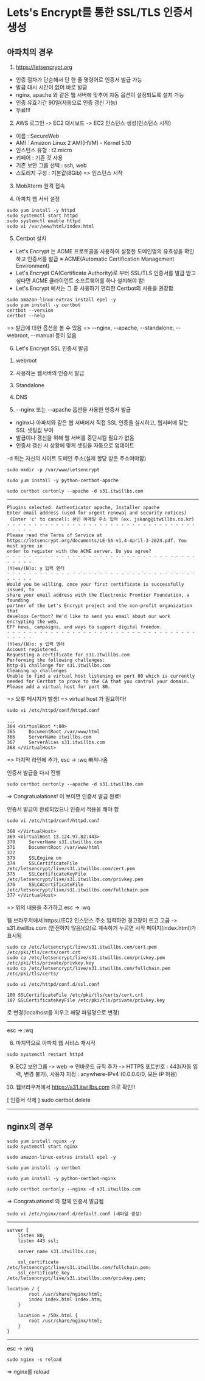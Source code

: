 # Lets's Encrypt를 통한 SSL/TLS 인증서 생성

## 아파치의 경우
1. https://letsencrypt.org
- 인증 절차가 단순해서 단 한 줄 명령어로 인증서 발급 가능
- 발급 대시 시간이 없어 바로 발급
- nginx, apache 와 같은 웹 서버에 맞추어 자동 옵션이 설정되도록 설치 가능
- 인증 유효기간 90일(자동으로 인증 갱신 가능)
- 무료!!!

2. AWS 로그인 -> EC2 대시보드 -> EC2 인스턴스 생성(인스턴스 시작)
- 이름 : SecureWeb
- AMI : Amazon Linux 2 AMI(HVM) - Kernel 5.10
- 인스턴스 유형 : t2.micro
- 키페어 : 기존 것 사용
- 기존 보안 그룹 선택 : ssh, web
- 스토리지 구성 : 기본값(8Gib)
=> 인스턴스 시작

3. MobXterm 원격 접속

4. 아파치 웹 서버 설정
```
sudo yum install -y httpd
sudo systemctl start httpd
sudo systemctl enable httpd
sudo vi /var/www/html/index.html
```

5. Certbot 설치
- Let's Encrypt 는 ACME 프로토콜을 사용하여 설정한 도메인명의 유효성을 확인하고 인증서를 발급
※ ACME(Automatic Certification Management Environment)
- Let's Encrypt CA(Certificate Authority)로 부터 SSL/TLS 인증서를 발급 받고 싶다면 ACME 클라이언트 소프트웨어를 하나 설치해야 함!
- Let's Encrypt 에서는 그 중 사용하기 편리한 Certbot의 사용을 권장함

```
sudo amazon-linux-extras install epel -y
sudo yum install -y certbot
certbot --version
certbot --help
```
=> 발급에 대한 옵션을 볼 수 있음
=> --nginx, --apache, --standalone, --webroot, --manual 등이 있음

6. Let's Encrypt SSL 인증서 발급
1) webroot
2) 사용하는 웹서버의 인증서 발급
3) Standalone
4) DNS 

2) --nginx 또는 --apache 옵션을 사용한 인증서 발급
- nginx나 아파치와 같은 웹 서버에서 직접 SSL 인증을 실시하고, 웹서버에 맞는 SSL 셋팅값 부여
- 발급이나 갱신을 위해 웹 서버를 중단시킬 필요가 없음
- 인증서 갱신 시 상황에 맞게 셋팅을 자동으로 업데이트

-d 뒤는 자신의 사이트 도메인 주소(실제 할당 받은 주소여야함)

```
sudo mkdir -p /var/www/letsencrypt

sudo yum install -y python-certbot-apache

sudo certbot certonly --apache -d s31.itwillbs.com
```
-----------------------------------
```
Plugins selected: Authenticator apache, Installer apache
Enter email address (used for urgent renewal and security notices)
 (Enter 'c' to cancel): 본인 이메일 주소 입력 (ex. jskang@itwillbs.co.kr)
- - - - - - - - - - - - - - - - - - - - - - - - - - - - - - - - - - - - - - - -
Please read the Terms of Service at
https://letsencrypt.org/documents/LE-SA-v1.4-April-3-2024.pdf. You must agree in
order to register with the ACME server. Do you agree?
- - - - - - - - - - - - - - - - - - - - - - - - - - - - - - - - - - - - - - - -
(Y)es/(N)o: y 입력 엔터
- - - - - - - - - - - - - - - - - - - - - - - - - - - - - - - - - - - - - - - -
Would you be willing, once your first certificate is successfully issued, to
share your email address with the Electronic Frontier Foundation, a founding
partner of the Let's Encrypt project and the non-profit organization that
develops Certbot? We'd like to send you email about our work encrypting the web,
EFF news, campaigns, and ways to support digital freedom.
- - - - - - - - - - - - - - - - - - - - - - - - - - - - - - - - - - - - - - - -
(Y)es/(N)o: y 입력 엔터
Account registered.
Requesting a certificate for s31.itwillbs.com
Performing the following challenges:
http-01 challenge for s31.itwillbs.com
Cleaning up challenges
Unable to find a virtual host listening on port 80 which is currently needed for Certbot to prove to the CA that you control your domain. Please add a virtual host for port 80.
```
=> 오류 메시지가 발생!
=> virtual host 가 필요하다!

```
sudo vi /etc/httpd/conf/httpd.conf
```

```
...
364 <VirtualHost *:80>
365     DocumentRoot /var/www/html
366     ServerName itwillbs.com
367     ServerAlias s31.itwillbs.com
368 </VirtualHost>
```
=> 마지막 라인에 추가, esc -> :wq 빠져나옴

인증서 발급을 다시 진행
```
sudo certbot certonly --apache -d s31.itwillbs.com
```
=> Congratualations! 이 보이면 인증서 발급 완료!

인증서 발급이 완료되었으니 인증서 적용을 해야 함
```
sudo vi /etc/httpd/conf/httpd.conf
```

```
368 </VirtualHost>
369 <VirtualHost 13.124.97.82:443>
370     ServerName s31.itwillbs.com
371     DocumentRoot /var/www/html
372
373     SSLEngine on
374     SSLCertificateFile /etc/letsencrypt/live/s31.itwillbs.com/cert.pem
375     SSLCertificateKeyFile /etc/letsencrypt/live/s31.itwillbs.com/privkey.pem
376     SSLCACertificateFile /etc/letsencrypt/live/s31.itwillbs.com/fullchain.pem
377 </VirtualHost>
```
=> 위의 내용을 추가하고 esc -> :wq

웹 브라우저에서 https://EC2 인스턴스 주소 입력하면 경고창이 뜨고 
고급 -> s31.itwillbs.com (안전하지 않음)(으)로 계속하기 누르면 시작 페이지(index.html)가 표시됨

```
sudo cp /etc/letsencrypt/live/s31.itwillbs.com/cert.pem /etc/pki/tls/certs/cert.crt
sudo cp /etc/letsencrypt/live/s31.itwillbs.com/privkey.pem /etc/pki/tls/private/privkey.key
sudo cp /etc/letsencrypt/live/s31.itwillbs.com/fullchain.pem /etc/pki/tls/certs/
```
```
sudo vi /etc/httpd/conf.d/ssl.conf
```
```
100 SSLCertificateFile /etc/pki/tls/certs/cert.crt
107 SSLCertificateKeyFile /etc/pki/tls/private/privkey.key
```
로 변경(localhost를 지우고 해당 파일명으로 변경)

---
esc -> :wq

8. 마지막으로 아파치 웹 서비스 재시작
```
sudo systemctl restart httpd
```

9. EC2 보안그룹 -> web -> 인바운드 규칙 추가 -> HTTPS 포트번호 : 443(자동 입력, 변경 불가), 사용자 지정 : anywhere-IPv4 (0.0.0.0/0, 모든 IP 허용)

10. 웹브라우저에서 https://s31.itwillbs.com 으로 확인!!

[ 인증서 삭제 ]
sudo certbot delete

---
## nginx의 경우 
```
sudo yum install nginx -y
sudo systemctl start nginx

sudo amazon-linux-extras install epel -y

sudo yum install -y certbot

sudo yum install -y python-certbot-nginx

sudo certbot certonly --nginx -d s31.itwillbs.com
```
=> Congratuations! 와 함께 인증서 발급됨

```
sudo vi /etc/nginx/conf.d/default.conf (새파일 생성)
```
---
```
server {
    listen 80;
    listen 443 ssl;

    server_name s31.itwillbs.com;

    ssl_certificate /etc/letsencrypt/live/s31.itwillbs.com/fullchain.pem;
    ssl_certificate_key /etc/letsencrypt/live/s31.itwillbs.com/privkey.pem;

location / {
        root /usr/share/nginx/html;
        index index.html index.htm;
    }

    location = /50x.html {
        root /usr/share/nginx/html;
    }
}
```
---
esc -> :wq

```
sudo nginx -s reload
```
=> nginx를 reload




